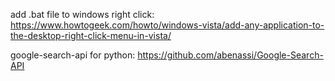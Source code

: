 add .bat file to windows right click: https://www.howtogeek.com/howto/windows-vista/add-any-application-to-the-desktop-right-click-menu-in-vista/

google-search-api for python: https://github.com/abenassi/Google-Search-API
